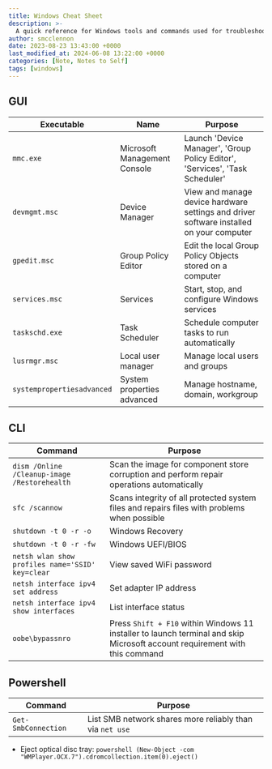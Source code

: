 ```yaml
---
title: Windows Cheat Sheet
description: >-
  A quick reference for Windows tools and commands used for troubleshooting and system management.
author: smcclennon
date: 2023-08-23 13:43:00 +0000
last_modified_at: 2024-06-08 13:22:00 +0000
categories: [Note, Notes to Self]
tags: [windows]
---
```


## GUI

| Executable | Name | Purpose |
| --- | --- | --- |
| `mmc.exe` | Microsoft Management Console | Launch 'Device Manager', 'Group Policy Editor', 'Services', 'Task Scheduler' |
| `devmgmt.msc` | Device Manager | View and manage device hardware settings and driver software installed on your computer |
| `gpedit.msc` | Group Policy Editor | Edit the local Group Policy Objects stored on a computer |
| `services.msc` | Services | Start, stop, and configure Windows services |
| `taskschd.exe` | Task Scheduler | Schedule computer tasks to run automatically |
| `lusrmgr.msc` | Local user manager | Manage local users and groups |
| `systempropertiesadvanced` | System properties advanced | Manage hostname, domain, workgroup |

## CLI

| Command | Purpose |
| --- | --- |
| `dism /Online /Cleanup-image /Restorehealth` | Scan the image for component store corruption and perform repair operations automatically |
| `sfc /scannow` | Scans integrity of all protected system files and repairs files with problems when possible |
| `shutdown -t 0 -r -o` | Windows Recovery |
| `shutdown -t 0 -r -fw` | Windows UEFI/BIOS |
| `netsh wlan show profiles name='SSID' key=clear` | View saved WiFi password |
| `netsh interface ipv4 set address` | Set adapter IP address |
| `netsh interface ipv4 show interfaces` | List interface status |
| `oobe\bypassnro` | Press `Shift + F10` within Windows 11 installer to launch terminal and skip Microsoft account requirement with this command |

## Powershell

| Command | Purpose |
| --- | --- |
| `Get-SmbConnection` | List SMB network shares more reliably than via `net use` |

- Eject optical disc tray: `powershell (New-Object -com "WMPlayer.OCX.7").cdromcollection.item(0).eject()`

